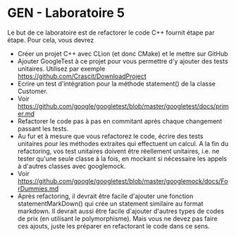 # GEN - Laboratoire 5
Le but de ce laboratoire est de refactorer le code C++ fournit étape par étape. Pour cela, vous devrez

- Créer un projet C++ avec CLion (et donc CMake) et le mettre sur GitHub
- Ajouter GoogleTest à ce projet pour vous permettre d'y ajouter des tests unitaires. Utilisez par exemple https://github.com/Crascit/DownloadProject
- Ecrire un test d'intégration pour la méthode statement() de la classe Customer.
- Voir https://github.com/google/googletest/blob/master/googletest/docs/primer.md
- Refactorer le code pas à pas en commitant après chaque changement passant les tests.
- Au fur et à mesure que vous refactorez le code, écrire des tests unitaires pour les méthodes extraites qui effectuent un calcul. A la fin du refactoring, vos test unitaires doivent être réellement unitaires, i.e. ne tester qu'une seule classe à la fois, en mockant si nécessaire les appels à d'autres classes avec googlemock.
- Voir https://github.com/google/googletest/blob/master/googlemock/docs/ForDummies.md
- Après refactoring, il devrait être facile d'ajouter une fonction statementMarkDown() qui crée un statement similaire au format markdown. Il devrait aussi être facile d'ajouter d'autres types de codes de prix (en utilisant le polymorphisme). Mais vous ne devez pas faire ces ajouts, juste les préparer en refactorant le code dans ce sens.
